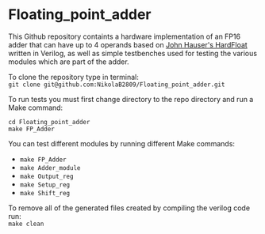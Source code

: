 # Floating_point_adder

This Github repository containts a hardware implementation of an FP16 adder that can have up to 4 operands based on [John Hauser's HardFloat](https://github.com/bsg-external/HardFloat) written in Verilog, as well as simple testbenches used for testing the various modules which are part of the adder.

To clone the repository type in terminal:  
`git clone git@github.com:NikolaB2809/Floating_point_adder.git`

To run tests you must first change directory to the repo directory and run a Make command:  
```
cd Floating_point_adder  
make FP_Adder
```
You can test different modules by running different Make commands:
- `make FP_Adder`
- `make Adder_module`
- `make Output_reg`
- `make Setup_reg`
- `make Shift_reg`

To remove all of the generated files created by compiling the verilog code run:  
`make clean`
